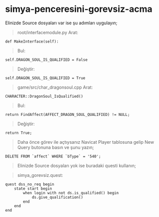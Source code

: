 # simya-penceresini-gorevsiz-acma

Elinizde Source dosyaları var ise şu adımları uygulayın;

> root/interfacemodule.py
>Arat:
```
def MakeInterface(self):
```
> Bul:
```
self.DRAGON_SOUL_IS_QUALIFIED = False
```
> Değiştir:
```
self.DRAGON_SOUL_IS_QUALIFIED = True
```

> game/src/char_dragonsoul.cpp
Arat:
```
CHARACTER::DragonSoul_IsQualified()
```
> Bul:
```
return FindAffect(AFFECT_DRAGON_SOUL_QUALIFIED) != NULL;
```
> Değiştir:
```
return True;
```


> Daha önce görev ile açtıysanız Navicat Player tablosuna gelip New Query butonuna basın ve şunu yazın;
```
DELETE FROM `affect` WHERE `bType` = '540';
```


> Elinizde Source dosyaları yok ise buradaki questi kullanın;

> simya_gorevsiz.quest:
```
quest dss_no_req begin
    state start begin
        when login with not ds.is_qualified() begin
            ds.give_qualification()
        end
    end
end
```
